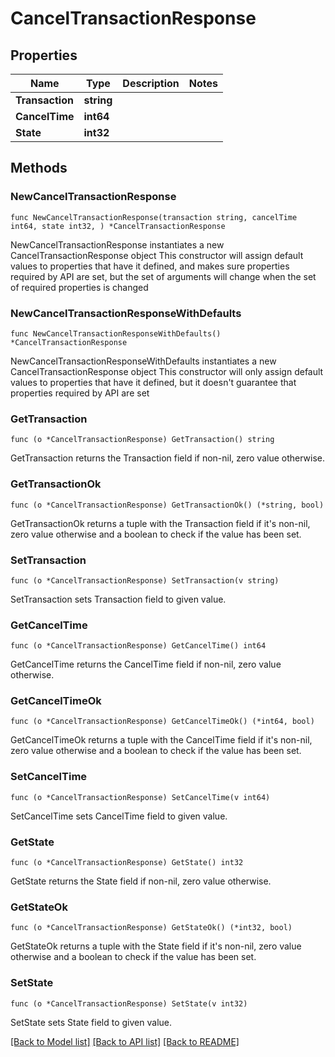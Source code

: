# CancelTransactionResponse

## Properties

Name | Type | Description | Notes
------------ | ------------- | ------------- | -------------
**Transaction** | **string** |  | 
**CancelTime** | **int64** |  | 
**State** | **int32** |  | 

## Methods

### NewCancelTransactionResponse

`func NewCancelTransactionResponse(transaction string, cancelTime int64, state int32, ) *CancelTransactionResponse`

NewCancelTransactionResponse instantiates a new CancelTransactionResponse object
This constructor will assign default values to properties that have it defined,
and makes sure properties required by API are set, but the set of arguments
will change when the set of required properties is changed

### NewCancelTransactionResponseWithDefaults

`func NewCancelTransactionResponseWithDefaults() *CancelTransactionResponse`

NewCancelTransactionResponseWithDefaults instantiates a new CancelTransactionResponse object
This constructor will only assign default values to properties that have it defined,
but it doesn't guarantee that properties required by API are set

### GetTransaction

`func (o *CancelTransactionResponse) GetTransaction() string`

GetTransaction returns the Transaction field if non-nil, zero value otherwise.

### GetTransactionOk

`func (o *CancelTransactionResponse) GetTransactionOk() (*string, bool)`

GetTransactionOk returns a tuple with the Transaction field if it's non-nil, zero value otherwise
and a boolean to check if the value has been set.

### SetTransaction

`func (o *CancelTransactionResponse) SetTransaction(v string)`

SetTransaction sets Transaction field to given value.


### GetCancelTime

`func (o *CancelTransactionResponse) GetCancelTime() int64`

GetCancelTime returns the CancelTime field if non-nil, zero value otherwise.

### GetCancelTimeOk

`func (o *CancelTransactionResponse) GetCancelTimeOk() (*int64, bool)`

GetCancelTimeOk returns a tuple with the CancelTime field if it's non-nil, zero value otherwise
and a boolean to check if the value has been set.

### SetCancelTime

`func (o *CancelTransactionResponse) SetCancelTime(v int64)`

SetCancelTime sets CancelTime field to given value.


### GetState

`func (o *CancelTransactionResponse) GetState() int32`

GetState returns the State field if non-nil, zero value otherwise.

### GetStateOk

`func (o *CancelTransactionResponse) GetStateOk() (*int32, bool)`

GetStateOk returns a tuple with the State field if it's non-nil, zero value otherwise
and a boolean to check if the value has been set.

### SetState

`func (o *CancelTransactionResponse) SetState(v int32)`

SetState sets State field to given value.



[[Back to Model list]](../README.md#documentation-for-models) [[Back to API list]](../README.md#documentation-for-api-endpoints) [[Back to README]](../README.md)


